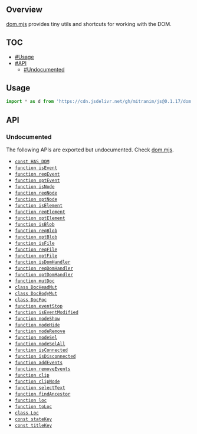 ## Overview

[dom.mjs](../dom.mjs) provides tiny utils and shortcuts for working with the DOM.

## TOC

* [#Usage](#usage)
* [#API](#api)
  * [#Undocumented](#undocumented)

## Usage

```js
import * as d from 'https://cdn.jsdelivr.net/gh/mitranim/js@0.1.17/dom.mjs'
```

## API

### Undocumented

The following APIs are exported but undocumented. Check [dom.mjs](../dom.mjs).

  * [`const HAS_DOM`](../dom.mjs#L4)
  * [`function isEvent`](../dom.mjs#L9)
  * [`function reqEvent`](../dom.mjs#L10)
  * [`function optEvent`](../dom.mjs#L11)
  * [`function isNode`](../dom.mjs#L13)
  * [`function reqNode`](../dom.mjs#L14)
  * [`function optNode`](../dom.mjs#L15)
  * [`function isElement`](../dom.mjs#L17)
  * [`function reqElement`](../dom.mjs#L18)
  * [`function optElement`](../dom.mjs#L19)
  * [`function isBlob`](../dom.mjs#L21)
  * [`function reqBlob`](../dom.mjs#L22)
  * [`function optBlob`](../dom.mjs#L23)
  * [`function isFile`](../dom.mjs#L25)
  * [`function reqFile`](../dom.mjs#L26)
  * [`function optFile`](../dom.mjs#L27)
  * [`function isDomHandler`](../dom.mjs#L29)
  * [`function reqDomHandler`](../dom.mjs#L30)
  * [`function optDomHandler`](../dom.mjs#L31)
  * [`function mutDoc`](../dom.mjs#L33)
  * [`class DocHeadMut`](../dom.mjs#L38)
  * [`class DocBodyMut`](../dom.mjs#L66)
  * [`class DocFoc`](../dom.mjs#L84)
  * [`function eventStop`](../dom.mjs#L113)
  * [`function isEventModified`](../dom.mjs#L122)
  * [`function nodeShow`](../dom.mjs#L126)
  * [`function nodeHide`](../dom.mjs#L127)
  * [`function nodeRemove`](../dom.mjs#L128)
  * [`function nodeSel`](../dom.mjs#L129)
  * [`function nodeSelAll`](../dom.mjs#L130)
  * [`function isConnected`](../dom.mjs#L132)
  * [`function isDisconnected`](../dom.mjs#L133)
  * [`function addEvents`](../dom.mjs#L135)
  * [`function removeEvents`](../dom.mjs#L140)
  * [`function clip`](../dom.mjs#L145)
  * [`function clipNode`](../dom.mjs#L156)
  * [`function selectText`](../dom.mjs#L158)
  * [`function findAncestor`](../dom.mjs#L169)
  * [`function loc`](../dom.mjs#L178)
  * [`function toLoc`](../dom.mjs#L179)
  * [`class Loc`](../dom.mjs#L189)
  * [`const stateKey`](../dom.mjs#L242)
  * [`const titleKey`](../dom.mjs#L243)
